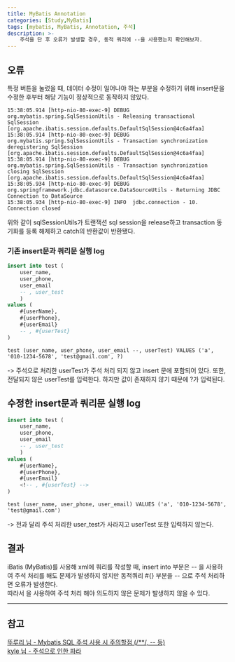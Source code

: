 ```yaml
---
title: MyBatis Annotation
categories: [Study,MyBatis]
tags: [mybatis, MyBatis, Annotation, 주석]
description: >-
    주석을 단 후 오류가 발생할 경우, 동적 쿼리에 --을 사용했는지 확인해보자.
---
```


## 오류

특정 버튼을 눌렀을 때, 데이터 수정이 일어나야 하는 부분을 수정하기 위해 insert문을 수정한 후부터 해당 기능이 정상적으로 동작하지 않았다.

```log
15:38:05.914 [http-nio-80-exec-9] DEBUG org.mybatis.spring.SqlSessionUtils - Releasing transactional SqlSession [org.apache.ibatis.session.defaults.DefaultSqlSession@4c6a4faa]
15:38:05.914 [http-nio-80-exec-9] DEBUG org.mybatis.spring.SqlSessionUtils - Transaction synchronization deregistering SqlSession [org.apache.ibatis.session.defaults.DefaultSqlSession@4c6a4faa]
15:38:05.914 [http-nio-80-exec-9] DEBUG org.mybatis.spring.SqlSessionUtils - Transaction synchronization closing SqlSession [org.apache.ibatis.session.defaults.DefaultSqlSession@4c6a4faa]
15:38:05.934 [http-nio-80-exec-9] DEBUG org.springframework.jdbc.datasource.DataSourceUtils - Returning JDBC Connection to DataSource
15:38:05.934 [http-nio-80-exec-9] INFO  jdbc.connection - 10. Connection closed  
```

위와 같이 sqlSessionUtils가 트랜잭션 sql session을 release하고 transaction 동기화를 등록 해제하고 catch의 반환값이 반환됐다.


### 기존 insert문과 쿼리문 실행 log

```sql
insert into test (
    user_name,
    user_phone,
    user_email
    -- , user_test
    )
values (
    #{userName},
    #{userPhone},
    #{userEmail}
    -- , #{userTest}
)
```

```log
test (user_name, user_phone, user_email --, userTest) VALUES ('a', '010-1234-5678', 'test@gmail.com', ?)
```

-> 주석으로 처리한 userTest가 주석 처리 되지 않고 insert 문에 포함되어 있다. 또한, 전달되지 않은 userTest를 입력한다. 하지만 값이 존재하지 않기 때문에 ?가 입력된다.


## 수정한 insert문과 쿼리문 실행 log

```sql
insert into test (
    user_name,
    user_phone,
    user_email
    -- , user_test
    )
values (
    #{userName},
    #{userPhone},
    #{userEmail}
    <!-- , #{userTest} -->
)
```

```log
test (user_name, user_phone, user_email) VALUES ('a', '010-1234-5678', 'test@gmail.com')
```

-> 전과 달리 주석 처리한 user_test가 사라지고 userTest 또한 입력하지 않는다.

## 결과

iBatis (MyBatis)를 사용해 xml에 쿼리를 작성할 때, insert into 부분은 -- 을 사용하여 주석 처리를 해도 문제가 발생하지 않지만 동적쿼리 #{} 부분을 -- 으로 주석 처리하면 오류가 발생한다.<br/>
따라서 <!-- -->을 사용하여 주석 처리 해야 의도하지 않은 문제가 발생하지 않을 수 있다.

---


## 참고
[뚜루리 님 - Mybatis SQL 주석 사용 시 주의할점 (/**/, -- 등)](https://ddururiiiiiii.tistory.com/382)<br/>
[kyle 님 - 주석으로 인한 파라](https://velog.io/@jonghne/Mybatis-%EC%A3%BC%EC%84%9D%EC%9C%BC%EB%A1%9C-%EC%9D%B8%ED%95%9C-%ED%8C%8C%EB%9D%BC%EB%AF%B8%ED%84%B0-%EC%84%B8%ED%8C%85-%EC%98%A4%EB%A5%98)


